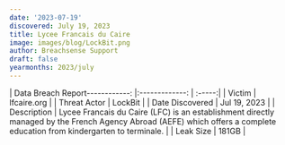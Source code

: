 ```yaml
---
date: '2023-07-19'
discovered: July 19, 2023
title: Lycee Francais du Caire
image: images/blog/LockBit.png
author: Breachsense Support
draft: false
yearmonths: 2023/july
---
```


| Data Breach Report------------:     |:-------------:    | :-----:|
| Victim      | lfcaire.org      | 
| Threat Actor      | LockBit      | 
| Date Discovered      | Jul 19, 2023      | 
| Description      | Lycee Francais du Caire (LFC) is an establishment directly managed by the French Agency Abroad (AEFE) which offers a complete education from kindergarten to terminale.      | 
| Leak Size      | 181GB      | 

